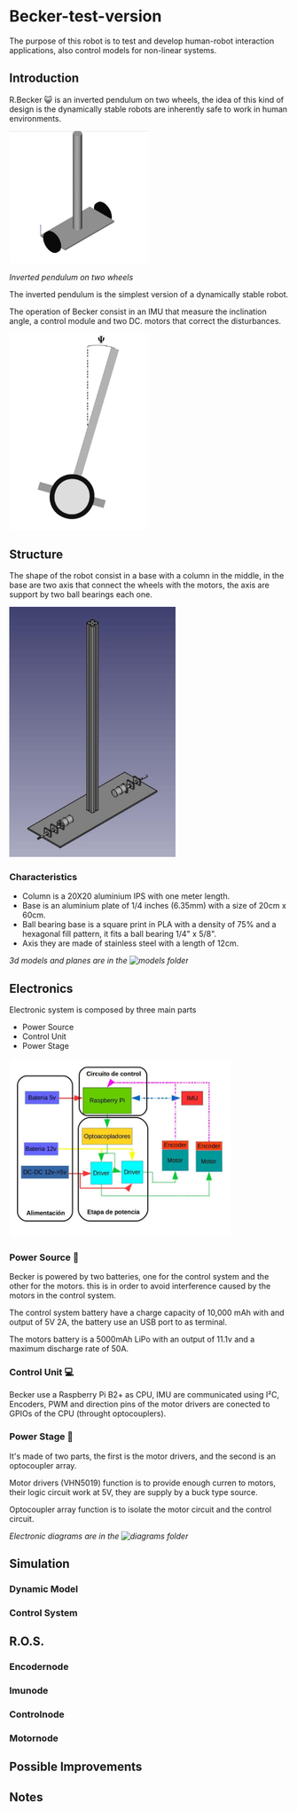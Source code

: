 # Becker-test-version
The purpose of this robot is to test and develop human-robot interaction
applications, also control models for non-linear systems.
## Introduction
R.Becker :smiley_cat: is an inverted pendulum on two wheels, the idea of
this kind of design is the dynamically stable robots are inherently safe 
to work in human environments.

<img src="/Images/basica.jpg" width="250">

*Inverted pendulum on two wheels*

The inverted pendulum is the simplest version of a dynamically stable 
robot.

The operation of Becker consist in an IMU that measure the inclination
angle, a control module and two DC. motors that correct the
disturbances.

<img src="/Images/PSIBecker.png" width="250">


## Structure
The shape of the robot consist in a base with a column in the middle, in 
the base are two axis that connect the wheels with the motors, the axis
are support by two ball bearings each one.

<img src="/Images/Becker.jpg" width="300">

### Characteristics
* Column
is a 20X20 aluminium IPS with one meter length.
* Base
is an aluminium plate of 1/4 inches (6.35mm) with a size of 20cm x 60cm.
* Ball bearing base
is a square print in PLA with a density of 75% and a hexagonal fill 
pattern, it fits a ball bearing 1/4" x 5/8".
* Axis
they are made of stainless steel with a length  of 12cm.

*3d models and planes are in the ![models folder](/models)*
 
## Electronics
Electronic system is composed by three main parts 
* Power Source
* Control Unit
* Power Stage

<img src="/Images/DG.jpg" width="400">

### Power Source   :battery:
Becker is powered by two batteries, one for the control system and the 
other for the motors. this is in order to avoid interference caused by
the motors in the control system.

The control system battery have a charge capacity of 10,000 mAh with
and output of 5V 2A, the battery use an USB port to as terminal.

The motors battery is a 5000mAh LiPo with an output of 11.1v and a 
maximum discharge rate of 50A.

### Control Unit  :computer:
Becker use a Raspberry Pi B2+ as CPU, IMU are communicated using I²C, 
Encoders, PWM and direction pins of the motor drivers are conected to 
GPIOs of the CPU (throught optocouplers).

### Power Stage  :low_brightness:
It's made of two parts, the first is the motor drivers, and the second 
is an optocoupler array.

Motor drivers (VHN5019) function is to provide enough curren to motors,
their logic circuit work at 5V, they are supply by a buck type source.

Optocoupler array function is to isolate the motor circuit and the 
control circuit.

*Electronic diagrams are in the ![diagrams folder](/diagrams)*



## Simulation
### Dynamic Model
### Control System 
## R.O.S.
### Encodernode
### Imunode
### Controlnode
### Motornode
## Possible Improvements
## Notes
